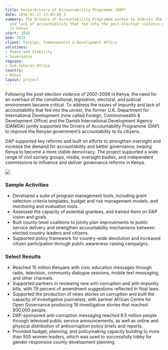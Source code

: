 ```yaml
---
title: Kenya—Drivers of Accountability Programme (DAP)
date: 2016-01-21 22:40:00 Z
summary: The Drivers of Accountability Programme worked to address the issues of impunity
  and lack of accountability that fed into the post-election violence of 2007–2008
  in Kenya.
start: 2010
end: 2015
client: Foreign, Commonwealth & Development Office
solutions:
- Peace and Stability
- Governance
regions:
- Sub-Saharan Africa
country:
- Kenya
layout: project
---
```


Following the post-election violence of 2007–2008 in Kenya, the need for an overhaul of the constitutional, legislative, electoral, and judicial environment became critical. To address the issues of impunity and lack of accountability that fed into the unrest, the former U.K. Department for International Development (now called Foreign, Commonwealth & Development Office) and the Danish International Development Agency (DANIDA) jointly supported the Drivers of Accountability Programme (DAP) to improve the Kenyan government’s accountability to its citizens.

DAP supported key reforms and built on efforts to strengthen oversight and increase the demand for accountability and better governance, helping Kenya to become a more stable democracy. The project supported a wide range of civil society groups, media, oversight bodies, and independent commissions to influence and deliver governance reforms in Kenya.

![](https://assetify-dai.com/projects/Kenya----Drivers-of-Accountability-Programme.jpg)

### Sample Activities

* Developed a suite of program management tools, including grant selection criteria templates, budget and risk management models, and monitoring and evaluation tools.
* Assessed the capacity of potential grantees, and trained them on DAP vision and goals.
* Built county-level coalitions to jointly plan improvements to public service delivery and strengthen accountability mechanisms between elected country leaders and citizens.
* Supported policy framework for country-wide devolution and increased citizen participation through public awareness-raising campaigns.

### Select Results

* Reached 15 million Kenyans with civic education messages through radio, television, community dialogue sessions, mobile text messaging, and other channels.
* Supported partners in reviewing new anti-corruption and anti-impunity bills, with 79 percent of amendment suggestions reflected in final laws.
* Supported the production of news stories on corruption and built the capacity of investigative journalists, with partner African Centre for Open Governance producing 18 investigative stories that reached 800,000 people.
* DAP-sponsored anti-corruption messaging reached 9.5 million people through televised public service announcements, as well as online and physical distribution of anticorruption policy briefs and reports.
* Provided budget, planning, and policymaking capacity building to more than 500 women leaders, which was used to successfully lobby for gender-responsive county development planning.